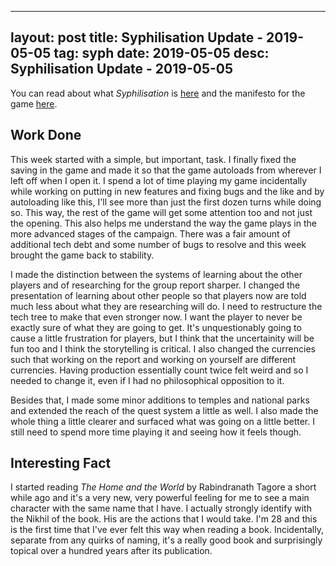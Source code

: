 
---
layout: post
title: Syphilisation Update - 2019-05-05
tag: syph
date: 2019-05-05
desc: Syphilisation Update - 2019-05-05
---


You can read about what *Syphilisation* is [here](/blog/syph/announce) and the manifesto for the game [here](/blog/syph/manifesto).

## Work Done

This week started with a simple, but important, task. I finally fixed the saving in the game and made it so that the game autoloads from wherever I left off when I open it. I spend a lot of time playing my game incidentally while working on putting in new features and fixing bugs and the like and by autoloading like this, I'll see more than just the first dozen turns while doing so. This way, the rest of the game will get some attention too and not just the opening. This also helps me understand the way the game plays in the more advanced stages of the campaign. There was a fair amount of additional tech debt and some number of bugs to resolve and this week brought the game back to stability.


I made the distinction between the systems of learning about the other players and of researching for the group report sharper. I changed the presentation of learning about other people so that players now are told much less about what they are researching will do. I need to restructure the tech tree to make that even stronger now. I want the player to never be exactly sure of what they are going to get. It's unquestionably going to cause a little frustration for players, but I think that the uncertainity will be fun too and I think the storytelling is critical. I also changed the currencies such that working on the report and working on yourself are different currencies. Having production essentially count twice felt weird and so I needed to change it, even if I had no philosophical opposition to it.


Besides that, I made some minor additions to temples and national parks and extended the reach of the quest system a little as well. I also made the whole thing a little clearer and surfaced what was going on a little better. I still need to spend more time playing it and seeing how it feels though.

## Interesting Fact

I started reading *The Home and the World* by Rabindranath Tagore a short while ago and it's a very new, very powerful feeling for me to see a main character with the same name that I have. I actually strongly identify with the Nikhil of the book. His are the actions that I would take. I'm 28 and this is the first time that I've ever felt this way when reading a book. Incidentally, separate from any quirks of naming, it's a really good book and surprisingly topical over a hundred years after its publication.

